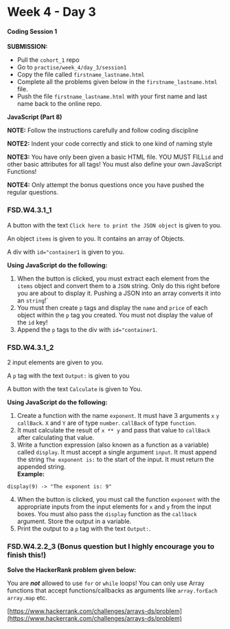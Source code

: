 # Week 4 - Day 3

#### Coding Session 1

**SUBMISSION:**

- Pull the `cohort_1` repo
- Go to `practise/week_4/day_3/session1` 
- Copy  the file called `firstname_lastname.html`
- Complete all the problems given below in the `firstname_lastname.html` file.
- Push the file `firstname_lastname.html` with your first name and last name back to the online repo.

**JavaScript (Part 8)**

**NOTE:** Follow the instructions carefully and follow coding discipline

**NOTE2:** Indent your code correctly and stick to one kind of naming style

**NOTE3:** You have only been given a basic HTML file. YOU MUST FILL`id` and other basic attributes for all tags! You must also define your own JavaScript Functions!  

**NOTE4:** Only attempt the bonus questions once you have pushed the regular questions.


### FSD.W4.3.1_1

A button with the text `Click here to print the JSON object` is given to you.

An object `items` is given to you. It contains an array of Objects.

A div with `id="container1` is given to you.

**Using JavaScript do the following:**

1. When the button is clicked, you must extract each element from the `items` object and convert them to a `JSON` string. Only do this right before you are about to display it. Pushing a JSON into an array converts it into an `string`!` 
2. You must then create `p` tags and display the `name` and `price` of each object within the `p` tag you created. You must not display the value of the `id` key!
3. Append the `p` tags to the div with `id="container1`.

### FSD.W4.3.1_2

2 input elements are given to you. 

A `p` tag with the text `Output:` is given to you

A button with the text `Calculate` is given to You. 

**Using JavaScript do the following:**

1. Create a function with the name `exponent`. It must have 3 arguments `x` `y` `callBack`. `X` and `Y` are of type `number`. `callBack` of type `function`.
2. It must calculate the result of `x ** y` and pass that value to `callBack` after calculating that value.
3. Write a function expression (also known as a function as a variable) called `display`. It must accept a single argument `input`. It must append the string `The exponent is:` to the start of the input. It must return the appended string.  
**Example:**
```
display(9) -> "The exponent is: 9"
```
4. When the button is clicked, you must call the function `exponent` with the appropriate inputs from the input elements for `x` and `y` from the input boxes. You must also pass the `display` function as the `callback` argument. Store the output in a variable.
5. Print the output to a `p` tag with the text `Output:`.  

### FSD.W4.2.2_3 (Bonus question but I highly encourage you to finish this!)

**Solve the HackerRank problem given below:**

You are ***not*** allowed to use `for` or `while` loops! You can only use Array functions that accept functions/callbacks as arguments like `array.forEach` `array.map` etc.

[https://www.hackerrank.com/challenges/arrays-ds/problem](https://www.hackerrank.com/challenges/arrays-ds/problem)


